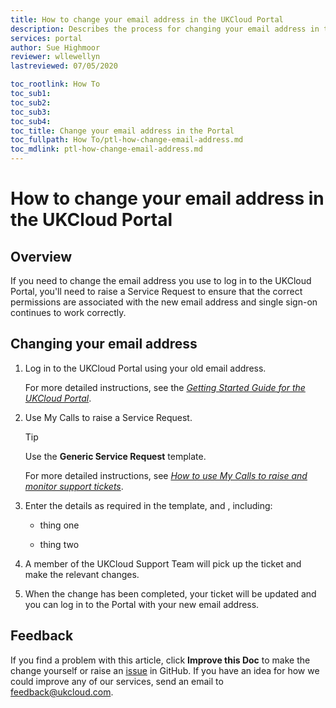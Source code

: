 ```yaml
---
title: How to change your email address in the UKCloud Portal
description: Describes the process for changing your email address in the UKCloud Portal
services: portal
author: Sue Highmoor
reviewer: wllewellyn
lastreviewed: 07/05/2020

toc_rootlink: How To
toc_sub1: 
toc_sub2:
toc_sub3:
toc_sub4:
toc_title: Change your email address in the Portal
toc_fullpath: How To/ptl-how-change-email-address.md
toc_mdlink: ptl-how-change-email-address.md
---
```


# How to change your email address in the UKCloud Portal

## Overview

If you need to change the email address you use to log in to the UKCloud Portal, you'll need to raise a Service Request to ensure that the correct permissions are associated with the new email address and single sign-on continues to work correctly.

## Changing your email address

1. Log in to the UKCloud Portal using your old email address.

    For more detailed instructions, see the [*Getting Started Guide for the UKCloud Portal*](ptl-gs.md).

2. Use My Calls to raise a Service Request.

    > [!TIP]
    > Use the **Generic Service Request** template.

    For more detailed instructions, see [*How to use My Calls to raise and monitor support tickets*](ptl-how-use-my-calls.md).

3. Enter the details as required in the template, and , including:

    - thing one

    - thing two

4. A member of the UKCloud Support Team will pick up the ticket and make the relevant changes.

5. When the change has been completed, your ticket will be updated and you can log in to the Portal with your new email address.

## Feedback

If you find a problem with this article, click **Improve this Doc** to make the change yourself or raise an [issue](https://github.com/UKCloud/documentation/issues) in GitHub. If you have an idea for how we could improve any of our services, send an email to <feedback@ukcloud.com>.
